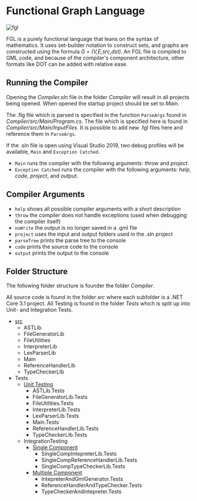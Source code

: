 # Functional Graph Language

![fgl](Compiler/src/Main/fgl.ico)

FGL is a purely functional language that leans on the syntax of mathematics.
It uses set-builder notation to construct sets, and graphs are constructed using the formula _G = (V,E,src,dst)_.
An FGL file is compiled to GML code, and because of the compiler's component architecture, other formats like DOT can be added with relative ease.

## Running the Compiler
Opening the _Compiler.sln_ file in the folder _Compiler_ will result in all projects being opened. 
When opened the startup project should be set to _Main_.

The .flg file which is parsed is specified in the function `ParseArgs` found in _Compiler/src/Main/Program.cs_.
The file which is specified here is found in _Compiler/src/Main/InputFiles_. 
It is possible to add new .fgl files here and reference them in `ParseArgs`.

If the .sln file is open using Visual Studio 2019, two debug profiles will be available, `Main` and `Exception Catched`.
 - `Main` runs the compiler with the following arguments: _throw_ and _project_.
 - `Exception Catched` runs the compiler with the following arguments: _help_, _code_, _project_, and  _output_.

## Compiler Arguments
- `help`          shows all possible compiler arguments with a short description
- `throw`         the compiler does not handle exceptions (used when debugging the compiler itself)
- `noWrite`       the output is no longer saved in a .gml file
- `project`       uses the input and output folders used in the .sln project
- `parseTree`     prints the parse tree to the console 
- `code`          prints the source code to the console
- `output`        prints the output to the console

## Folder Structure
The following folder structure is founder the folder _Compiler_.

All source code is found in the folder _src_ where each subfolder is a .NET Core 3.1 project. 
All Testing is found in the folder _Tests_ which is split up into Unit- and Integration Tests.

- [src](./Compiler/src)
    - ASTLib
    - FileGeneratorLib
    - FileUtilities
    - InterpreterLib
    - LexParserLib
    - Main
    - ReferenceHandlerLib
    - TypeCheckerLIb
- Tests
    - [Unit Testing](./Compiler/Tests/UnitTesting)
        - ASTLib.Tests
        - FileGeneratorLib.Tests
        - FileUtilities.Tests
        - InterpreterLib.Tests
        - LexParserLib.Tests
        - Main.Tests
        - ReferenceHandlerLib.Tests
        - TypeCheckerLIb.Tests
    - IntegrationTesting
        - [Single Component](./Compiler/Tests/IntegrationTesting/Single)
            - SingleCompIntepreterLib.Tests
            - SingleCompReferenceHandlerLib.Tests
            - SingleCompTypeCheckerLib.Tests
        - [Multiple Component](./Compiler/Tests/IntegrationTesting/Multiple)
            - IntepreterAndGmlGenerator.Tests
            - ReferenceHandlerAndTypeChecker.Tests
            - TypeCheckerAndIntepreter.Tests

